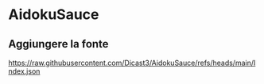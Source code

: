 # AidokuSauce

## Aggiungere la fonte

https://raw.githubusercontent.com/Dicast3/AidokuSauce/refs/heads/main/Index.json
